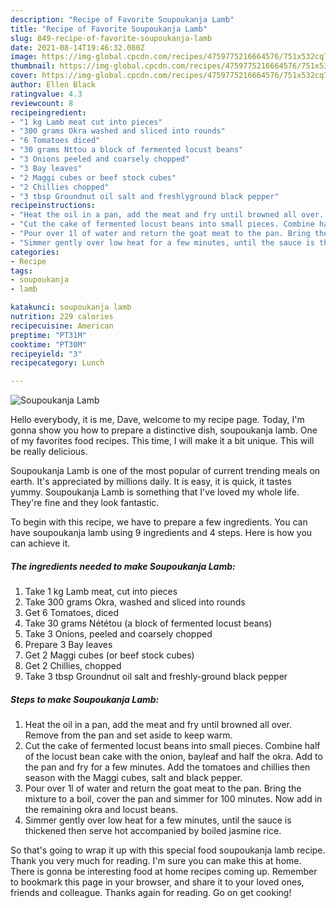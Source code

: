 ```yaml
---
description: "Recipe of Favorite Soupoukanja Lamb"
title: "Recipe of Favorite Soupoukanja Lamb"
slug: 849-recipe-of-favorite-soupoukanja-lamb
date: 2021-08-14T19:46:32.080Z
image: https://img-global.cpcdn.com/recipes/4759775216664576/751x532cq70/soupoukanja-lamb-recipe-main-photo.jpg
thumbnail: https://img-global.cpcdn.com/recipes/4759775216664576/751x532cq70/soupoukanja-lamb-recipe-main-photo.jpg
cover: https://img-global.cpcdn.com/recipes/4759775216664576/751x532cq70/soupoukanja-lamb-recipe-main-photo.jpg
author: Ellen Black
ratingvalue: 4.3
reviewcount: 8
recipeingredient:
- "1 kg Lamb meat cut into pieces"
- "300 grams Okra washed and sliced into rounds"
- "6 Tomatoes diced"
- "30 grams Nttou a block of fermented locust beans"
- "3 Onions peeled and coarsely chopped"
- "3 Bay leaves"
- "2 Maggi cubes or beef stock cubes"
- "2 Chillies chopped"
- "3 tbsp Groundnut oil salt and freshlyground black pepper"
recipeinstructions:
- "Heat the oil in a pan, add the meat and fry until browned all over. Remove from the pan and set aside to keep warm."
- "Cut the cake of fermented locust beans into small pieces. Combine half of the locust bean cake with the onion, bayleaf and half the okra. Add to the pan and fry for a few minutes. Add the tomatoes and chillies then season with the Maggi cubes, salt and black pepper."
- "Pour over 1l of water and return the goat meat to the pan. Bring the mixture to a boil, cover the pan and simmer for 100 minutes. Now add in the remaining okra and locust beans."
- "Simmer gently over low heat for a few minutes, until the sauce is thickened then serve hot accompanied by boiled jasmine rice."
categories:
- Recipe
tags:
- soupoukanja
- lamb

katakunci: soupoukanja lamb 
nutrition: 229 calories
recipecuisine: American
preptime: "PT31M"
cooktime: "PT30M"
recipeyield: "3"
recipecategory: Lunch

---
```



![Soupoukanja Lamb](https://img-global.cpcdn.com/recipes/4759775216664576/751x532cq70/soupoukanja-lamb-recipe-main-photo.jpg)

Hello everybody, it is me, Dave, welcome to my recipe page. Today, I'm gonna show you how to prepare a distinctive dish, soupoukanja lamb. One of my favorites food recipes. This time, I will make it a bit unique. This will be really delicious.



Soupoukanja Lamb is one of the most popular of current trending meals on earth. It's appreciated by millions daily. It is easy, it is quick, it tastes yummy. Soupoukanja Lamb is something that I've loved my whole life. They're fine and they look fantastic.


To begin with this recipe, we have to prepare a few ingredients. You can have soupoukanja lamb using 9 ingredients and 4 steps. Here is how you can achieve it.

<!--inarticleads1-->

##### The ingredients needed to make Soupoukanja Lamb:

1. Take 1 kg Lamb meat, cut into pieces
1. Take 300 grams Okra, washed and sliced into rounds
1. Get 6 Tomatoes, diced
1. Take 30 grams Nététou (a block of fermented locust beans)
1. Take 3 Onions, peeled and coarsely chopped
1. Prepare 3 Bay leaves
1. Get 2 Maggi cubes (or beef stock cubes)
1. Get 2 Chillies, chopped
1. Take 3 tbsp Groundnut oil salt and freshly-ground black pepper




<!--inarticleads2-->

##### Steps to make Soupoukanja Lamb:

1. Heat the oil in a pan, add the meat and fry until browned all over. Remove from the pan and set aside to keep warm.
1. Cut the cake of fermented locust beans into small pieces. Combine half of the locust bean cake with the onion, bayleaf and half the okra. Add to the pan and fry for a few minutes. Add the tomatoes and chillies then season with the Maggi cubes, salt and black pepper.
1. Pour over 1l of water and return the goat meat to the pan. Bring the mixture to a boil, cover the pan and simmer for 100 minutes. Now add in the remaining okra and locust beans.
1. Simmer gently over low heat for a few minutes, until the sauce is thickened then serve hot accompanied by boiled jasmine rice.




So that's going to wrap it up with this special food soupoukanja lamb recipe. Thank you very much for reading. I'm sure you can make this at home. There is gonna be interesting food at home recipes coming up. Remember to bookmark this page in your browser, and share it to your loved ones, friends and colleague. Thanks again for reading. Go on get cooking!
